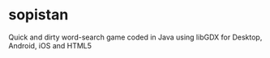 # sopistan
Quick and dirty word-search game coded in Java using libGDX for Desktop, Android, iOS and HTML5
